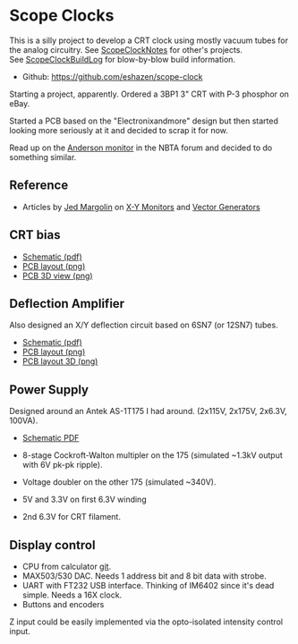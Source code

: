# Scope Clocks

This is a silly project to develop a CRT clock using mostly vacuum tubes for the analog circuitry.  See [ScopeClockNotes](ScopeClockNotes.md) for other's projects.  
See [ScopeClockBuildLog](ScopeClockBuildLog.md) for blow-by-blow build information.

* Github: https://github.com/eshazen/scope-clock

Starting a project, apparently.  Ordered a 3BP1 3" CRT with P-3 phosphor on eBay.

Started a PCB based on the "Electronixandmore" design but then started looking more seriously at it and decided to scrap it for now.

Read up on the [Anderson monitor](http://www.taswegian.com/NBTV/forum/viewforum.php?f=17) in the NBTA forum and decided to do something similar.

## Reference

* Articles by [Jed Margolin](https://www.jmargolin.com/) on  [X-Y Monitors](https://www.jmargolin.com/xy/xymon.htm) and [Vector Generators](https://www.jmargolin.com/vgens/vgens.htm)

## CRT bias

* [Schematic (pdf)](https://github.com/eshazen/scope-clock/blob/main/hardware/anderson_crt/anderson_crt.pdf)
* [PCB layout (png)](https://github.com/eshazen/scope-clock/blob/main/hardware/anderson_crt/anderson_crt.pcb_layout.png)
* [PCB 3D view (png)](https://github.com/eshazen/scope-clock/blob/main/hardware/anderson_crt/anderson_crt.pcb_3D.png)

## Deflection Amplifier

Also designed an X/Y deflection circuit based on 6SN7 (or 12SN7) tubes.

* [Schematic (pdf)](https://github.com/eshazen/scope-clock/blob/main/hardware/deflection_amp/deflection_amp.pdf)
* [PCB layout (png)](https://github.com/eshazen/scope-clock/blob/main/hardware/deflection_amp/deflection_amp_pcb.png)
* [PCB layout 3D (png)](https://github.com/eshazen/scope-clock/blob/main/hardware/deflection_amp/deflection_amp_pcb_3D.png)

## Power Supply

Designed around an Antek AS-1T175 I had around.  (2x115V, 2x175V, 2x6.3V, 100VA).

* [Schematic PDF](https://github.com/eshazen/scope-clock/blob/main/hardware/psu/psu.pdf)

* 8-stage Cockroft-Walton multipler on the 175 (simulated ~1.3kV output with 6V pk-pk ripple).
* Voltage doubler on the other 175 (simulated ~340V).
* 5V and 3.3V on first 6.3V winding
* 2nd 6.3V for CRT filament.

## Display control

* CPU from calculator [git](https://github.com/eshazen/retro-25/tree/master/hardware/cpu/RevA).
* MAX503/530 DAC.  Needs 1 address bit and 8 bit data with strobe.
* UART with FT232 USB interface.  Thinking of IM6402 since it's dead simple.  Needs a 16X clock.
* Buttons and encoders

Z input could be easily implemented via the opto-isolated intensity control input.
